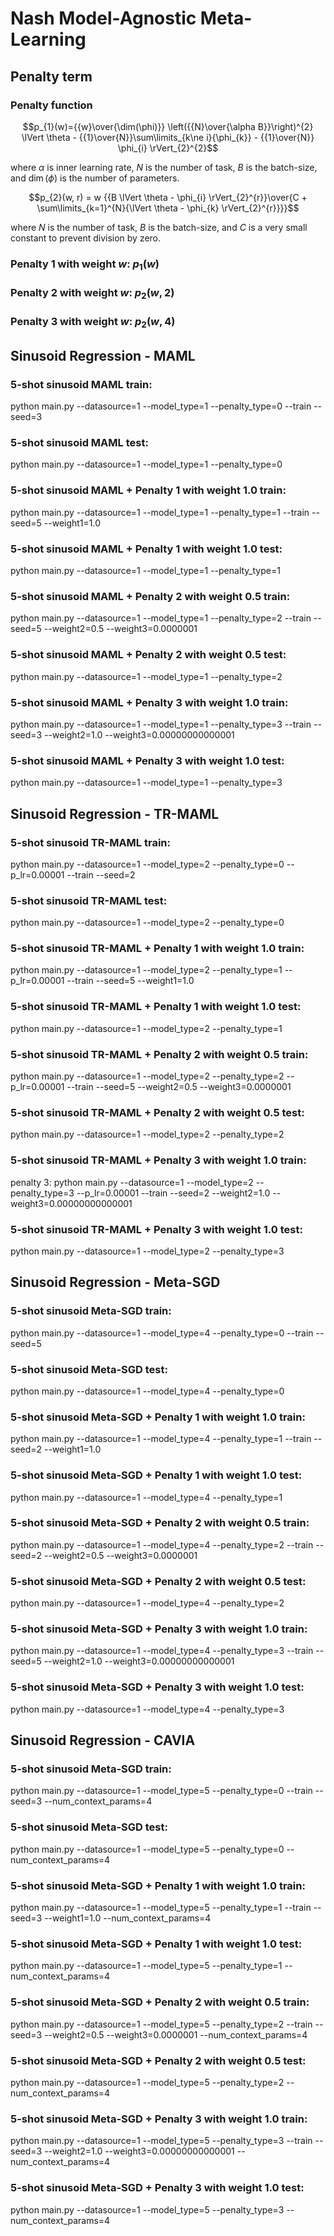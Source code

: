# Nash Model-Agnostic Meta-Learning
## Penalty term
### Penalty function
$$p_{1}(w)={{w}\over{\dim(\phi)}} \left({{N}\over{\alpha B}}\right)^{2} \lVert \theta - {{1}\over{N}}\sum\limits_{k\ne i}{\phi_{k}} - {{1}\over{N}} \phi_{i} \rVert_{2}^{2}$$

where $\alpha$ is inner learning rate, $N$ is the number of task, $B$ is the batch-size, and $\dim(\phi)$ is the number of parameters.

$$p_{2}(w, r) = w {{B \lVert \theta - \phi_{i} \rVert_{2}^{r}}\over{C + \sum\limits_{k=1}^{N}{\lVert \theta - \phi_{k} \rVert_{2}^{r}}}}$$

where $N$ is the number of task, $B$ is the batch-size, and $C$ is a very small constant to prevent division by zero.

### Penalty 1 with weight $w$: $p_{1}(w)$
### Penalty 2 with weight $w$: $p_{2}(w, 2)$
### Penalty 3 with weight $w$: $p_{2}(w, 4)$


## Sinusoid Regression - MAML
### 5-shot sinusoid MAML train:
python main.py --datasource=1 --model_type=1 --penalty_type=0 --train --seed=3
### 5-shot sinusoid MAML test:
python main.py --datasource=1 --model_type=1 --penalty_type=0

### 5-shot sinusoid MAML + Penalty 1 with weight $1.0$ train:
python main.py --datasource=1 --model_type=1 --penalty_type=1 --train --seed=5 --weight1=1.0
### 5-shot sinusoid MAML + Penalty 1 with weight $1.0$ test:
python main.py --datasource=1 --model_type=1 --penalty_type=1

### 5-shot sinusoid MAML + Penalty 2 with weight $0.5$ train:
python main.py --datasource=1 --model_type=1 --penalty_type=2 --train --seed=5 --weight2=0.5 --weight3=0.0000001
### 5-shot sinusoid MAML + Penalty 2 with weight $0.5$ test:
python main.py --datasource=1 --model_type=1 --penalty_type=2

### 5-shot sinusoid MAML + Penalty 3 with weight $1.0$ train:
python main.py --datasource=1 --model_type=1 --penalty_type=3 --train --seed=3 --weight2=1.0 --weight3=0.00000000000001
### 5-shot sinusoid MAML + Penalty 3 with weight $1.0$ test:
python main.py --datasource=1 --model_type=1 --penalty_type=3


## Sinusoid Regression - TR-MAML
### 5-shot sinusoid TR-MAML train:
python main.py --datasource=1 --model_type=2 --penalty_type=0 --p_lr=0.00001 --train --seed=2
### 5-shot sinusoid TR-MAML test:
python main.py --datasource=1 --model_type=2 --penalty_type=0

### 5-shot sinusoid TR-MAML + Penalty 1 with weight $1.0$ train:
python main.py --datasource=1 --model_type=2 --penalty_type=1 --p_lr=0.00001 --train --seed=5 --weight1=1.0
### 5-shot sinusoid TR-MAML + Penalty 1 with weight $1.0$ test:
python main.py --datasource=1 --model_type=2 --penalty_type=1

### 5-shot sinusoid TR-MAML + Penalty 2 with weight $0.5$ train:
python main.py --datasource=1 --model_type=2 --penalty_type=2 --p_lr=0.00001 --train --seed=5 --weight2=0.5 --weight3=0.0000001
### 5-shot sinusoid TR-MAML + Penalty 2 with weight $0.5$ test:
python main.py --datasource=1 --model_type=2 --penalty_type=2

### 5-shot sinusoid TR-MAML + Penalty 3 with weight $1.0$ train:
penalty 3: python main.py --datasource=1 --model_type=2 --penalty_type=3 --p_lr=0.00001 --train --seed=2 --weight2=1.0 --weight3=0.00000000000001
### 5-shot sinusoid TR-MAML + Penalty 3 with weight $1.0$ test:
python main.py --datasource=1 --model_type=2 --penalty_type=3


## Sinusoid Regression - Meta-SGD
### 5-shot sinusoid Meta-SGD train:
python main.py --datasource=1 --model_type=4 --penalty_type=0 --train --seed=5
### 5-shot sinusoid Meta-SGD test:
python main.py --datasource=1 --model_type=4 --penalty_type=0

### 5-shot sinusoid Meta-SGD + Penalty 1 with weight $1.0$ train:
python main.py --datasource=1 --model_type=4 --penalty_type=1 --train --seed=2 --weight1=1.0
### 5-shot sinusoid Meta-SGD + Penalty 1 with weight $1.0$ test:
python main.py --datasource=1 --model_type=4 --penalty_type=1

### 5-shot sinusoid Meta-SGD + Penalty 2 with weight $0.5$ train:
python main.py --datasource=1 --model_type=4 --penalty_type=2 --train --seed=2 --weight2=0.5 --weight3=0.0000001
### 5-shot sinusoid Meta-SGD + Penalty 2 with weight $0.5$ test:
python main.py --datasource=1 --model_type=4 --penalty_type=2

### 5-shot sinusoid Meta-SGD + Penalty 3 with weight $1.0$ train:
python main.py --datasource=1 --model_type=4 --penalty_type=3 --train --seed=5 --weight2=1.0 --weight3=0.00000000000001
### 5-shot sinusoid Meta-SGD + Penalty 3 with weight $1.0$ test:
python main.py --datasource=1 --model_type=4 --penalty_type=3


## Sinusoid Regression - CAVIA
### 5-shot sinusoid Meta-SGD train:
python main.py --datasource=1 --model_type=5 --penalty_type=0 --train --seed=3 --num_context_params=4
### 5-shot sinusoid Meta-SGD test:
python main.py --datasource=1 --model_type=5 --penalty_type=0 --num_context_params=4

### 5-shot sinusoid Meta-SGD + Penalty 1 with weight $1.0$ train:
python main.py --datasource=1 --model_type=5 --penalty_type=1 --train --seed=3 --weight1=1.0 --num_context_params=4
### 5-shot sinusoid Meta-SGD + Penalty 1 with weight $1.0$ test:
python main.py --datasource=1 --model_type=5 --penalty_type=1 --num_context_params=4

### 5-shot sinusoid Meta-SGD + Penalty 2 with weight $0.5$ train:
python main.py --datasource=1 --model_type=5 --penalty_type=2 --train --seed=3 --weight2=0.5 --weight3=0.0000001 --num_context_params=4
### 5-shot sinusoid Meta-SGD + Penalty 2 with weight $0.5$ test:
python main.py --datasource=1 --model_type=5 --penalty_type=2 --num_context_params=4

### 5-shot sinusoid Meta-SGD + Penalty 3 with weight $1.0$ train:
python main.py --datasource=1 --model_type=5 --penalty_type=3 --train --seed=3 --weight2=1.0 --weight3=0.00000000000001 --num_context_params=4
### 5-shot sinusoid Meta-SGD + Penalty 3 with weight $1.0$ test:
python main.py --datasource=1 --model_type=5 --penalty_type=3 --num_context_params=4
